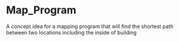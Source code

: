 # Map_Program
A concept idea for a mapping program that will find the shortest path between two locations including the inside of building
